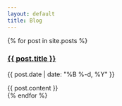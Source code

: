 ```yaml
---
layout: default
title: Blog
---
```


<section>
  {% for post in site.posts %}
    <article>
    	<h1><a href="{{ post.url }}"> {{ post.title }} </a></h1>
      	<p><time>{{ post.date | date: "%B %-d, %Y" }}</time></p>
      	{{ post.content }}
    </article>
  {% endfor %}
</section>